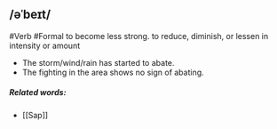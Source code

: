 ## /əˈbeɪt/ 
#Verb #Formal
to become less strong. 
to reduce, diminish, or lessen in intensity or amount

- The storm/wind/rain has started to abate.
- The fighting in the area shows no sign of abating.

##### Related words:
- [[Sap]]
